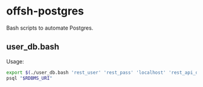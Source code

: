offsh-postgres
==============
Bash scripts to automate Postgres.

## user_db.bash

Usage:
```bash
export $(./user_db.bash 'rest_user' 'rest_pass' 'localhost' 'rest_api_db')
psql "$RDBMS_URI"
```
